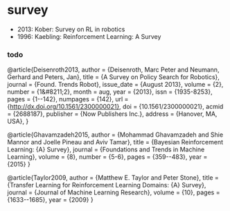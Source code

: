 # survey

* 2013: Kober: Survey on RL in robotics
* 1996: Kaebling: Reinforcement Learning: A Survey

### todo
@article{Deisenroth2013,
 author = {Deisenroth, Marc Peter and Neumann, Gerhard and Peters, Jan},
 title = {A Survey on Policy Search for Robotics},
 journal = {Found. Trends Robot},
 issue_date = {August 2013},
 volume = {2},
 number = {1\&\#8211;2},
 month = aug,
 year = {2013},
 issn = {1935-8253},
 pages = {1--142},
 numpages = {142},
 url = {http://dx.doi.org/10.1561/2300000021},
 doi = {10.1561/2300000021},
 acmid = {2688187},
 publisher = {Now Publishers Inc.},
 address = {Hanover, MA, USA},
}

@article{Ghavamzadeh2015,
  author    = {Mohammad Ghavamzadeh and
               Shie Mannor and
               Joelle Pineau and
               Aviv Tamar},
  title     = {Bayesian Reinforcement Learning: {A} Survey},
  journal   = {Foundations and Trends in Machine Learning},
  volume    = {8},
  number    = {5-6},
  pages     = {359--483},
  year      = {2015}
}

@article{Taylor2009,
  author    = {Matthew E. Taylor and
               Peter Stone},
  title     = {Transfer Learning for Reinforcement Learning Domains: {A} Survey},
  journal   = {Journal of Machine Learning Research},
  volume    = {10},
  pages     = {1633--1685},
  year      = {2009}
}
